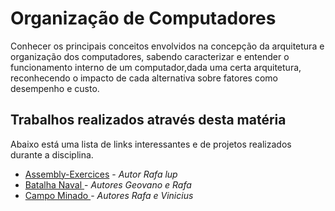 # Organização de Computadores

Conhecer os principais conceitos envolvidos na concepção da arquitetura e organização dos computadores, sabendo caracterizar e entender o <br>
funcionamento interno de um computador,dada uma certa arquitetura, reconhecendo o impacto de cada alternativa sobre fatores como desempenho e custo.

## Trabalhos realizados através desta matéria

Abaixo está uma lista de links interessantes e de projetos realizados durante a disciplina.


* [Assembly-Exercices](https://github.com/rafalup/Assembly-Exercices) - *Autor Rafa lup*
* [Batalha Naval ](https://github.com/gxovano/2021.2-Org-Trabalho1) - *Autores Geovano  e Rafa*
* [Campo Minado ](https://github.com/rafalup/CampoMinado) - *Autores Rafa e Vinicius*

